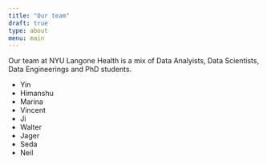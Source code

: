 ```yaml
---
title: "Our team"
draft: true
type: about
menu: main
---
```


Our team at NYU Langone Health is a mix of Data Analyists, Data Scientists, Data Engineerings and PhD students. 

* Yin
* Himanshu
* Marina
* Vincent
* Ji
* Walter
* Jager
* Seda
* Neil
